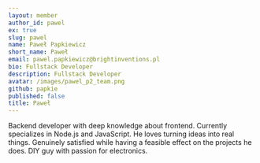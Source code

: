 ```yaml
---
layout: member
author_id: pawel
ex: true
slug: pawel
name: Paweł Papkiewicz
short_name: Paweł
email: pawel.papkiewicz@brightinventions.pl
bio: Fullstack Developer
description: Fullstack Developer
avatar: /images/pawel_p2_team.png
github: papkie
published: false
title: Paweł
---
```

Backend developer with deep knowledge about frontend. Currently specializes in Node.js and JavaScript. He loves turning ideas into real things. Genuinely satisfied while having a feasible effect on the projects he does. DIY guy with passion for electronics. 

